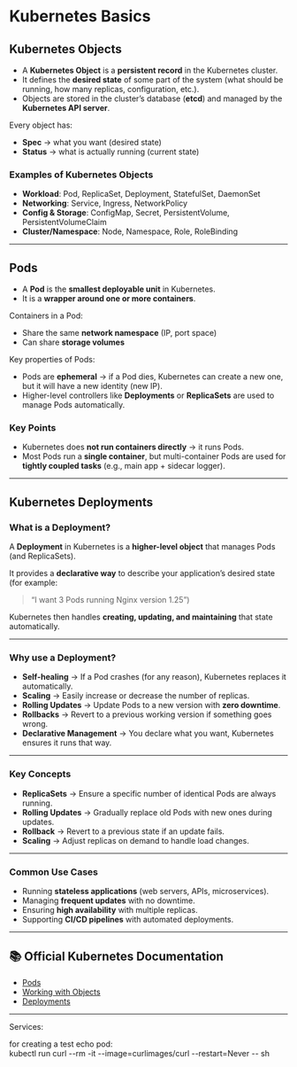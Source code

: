 # Kubernetes Basics

## Kubernetes Objects  

- A **Kubernetes Object** is a **persistent record** in the Kubernetes cluster.  
- It defines the **desired state** of some part of the system (what should be running, how many replicas, configuration, etc.).  
- Objects are stored in the cluster’s database (**etcd**) and managed by the **Kubernetes API server**.  

Every object has:  
- **Spec** → what you want (desired state)  
- **Status** → what is actually running (current state)  

### Examples of Kubernetes Objects
- **Workload**: Pod, ReplicaSet, Deployment, StatefulSet, DaemonSet  
- **Networking**: Service, Ingress, NetworkPolicy  
- **Config & Storage**: ConfigMap, Secret, PersistentVolume, PersistentVolumeClaim  
- **Cluster/Namespace**: Node, Namespace, Role, RoleBinding  

---

## Pods  

- A **Pod** is the **smallest deployable unit** in Kubernetes.  
- It is a **wrapper around one or more containers**.  

Containers in a Pod:  
- Share the same **network namespace** (IP, port space)  
- Can share **storage volumes**  

Key properties of Pods:  
- Pods are **ephemeral** → if a Pod dies, Kubernetes can create a new one, but it will have a new identity (new IP).  
- Higher-level controllers like **Deployments** or **ReplicaSets** are used to manage Pods automatically.  

### Key Points
- Kubernetes does **not run containers directly** → it runs Pods.  
- Most Pods run a **single container**, but multi-container Pods are used for **tightly coupled tasks** (e.g., main app + sidecar logger).  

---

## Kubernetes Deployments  

### What is a Deployment?
A **Deployment** in Kubernetes is a **higher-level object** that manages Pods (and ReplicaSets).  

It provides a **declarative way** to describe your application’s desired state (for example:  
> “I want 3 Pods running Nginx version 1.25”)  

Kubernetes then handles **creating, updating, and maintaining** that state automatically.  

---

### Why use a Deployment?
- **Self-healing** → If a Pod crashes (for any reason), Kubernetes replaces it automatically.  
- **Scaling** → Easily increase or decrease the number of replicas.  
- **Rolling Updates** → Update Pods to a new version with **zero downtime**.  
- **Rollbacks** → Revert to a previous working version if something goes wrong.  
- **Declarative Management** → You declare what you want, Kubernetes ensures it runs that way.  

---

### Key Concepts
- **ReplicaSets** → Ensure a specific number of identical Pods are always running.  
- **Rolling Updates** → Gradually replace old Pods with new ones during updates.  
- **Rollback** → Revert to a previous state if an update fails.  
- **Scaling** → Adjust replicas on demand to handle load changes.  

---

### Common Use Cases
- Running **stateless applications** (web servers, APIs, microservices).  
- Managing **frequent updates** with no downtime.  
- Ensuring **high availability** with multiple replicas.  
- Supporting **CI/CD pipelines** with automated deployments.  

---

## 📚 Official Kubernetes Documentation
- [Pods](https://kubernetes.io/docs/concepts/workloads/pods/)  
- [Working with Objects](https://kubernetes.io/docs/concepts/overview/working-with-objects/)  
- [Deployments](https://kubernetes.io/docs/concepts/workloads/controllers/deployment/)  

---

Services:

for creating a test echo pod:   
kubectl run curl --rm -it --image=curlimages/curl --restart=Never -- sh   
